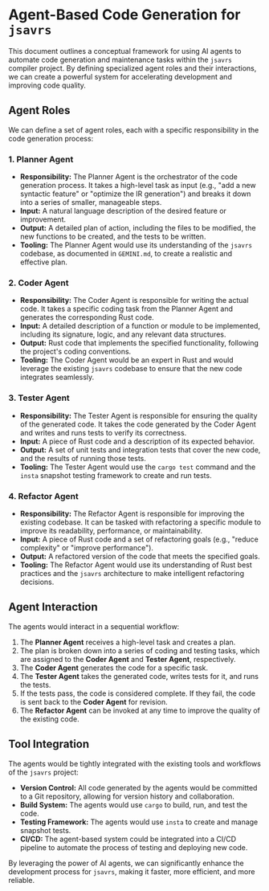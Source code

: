 # Agent-Based Code Generation for `jsavrs`

This document outlines a conceptual framework for using AI agents to automate code generation and maintenance tasks within the `jsavrs` compiler project. By defining specialized agent roles and their interactions, we can create a powerful system for accelerating development and improving code quality.

## Agent Roles

We can define a set of agent roles, each with a specific responsibility in the code generation process:

### 1. Planner Agent

*   **Responsibility:** The Planner Agent is the orchestrator of the code generation process. It takes a high-level task as input (e.g., "add a new syntactic feature" or "optimize the IR generation") and breaks it down into a series of smaller, manageable steps.
*   **Input:** A natural language description of the desired feature or improvement.
*   **Output:** A detailed plan of action, including the files to be modified, the new functions to be created, and the tests to be written.
*   **Tooling:** The Planner Agent would use its understanding of the `jsavrs` codebase, as documented in `GEMINI.md`, to create a realistic and effective plan.

### 2. Coder Agent

*   **Responsibility:** The Coder Agent is responsible for writing the actual code. It takes a specific coding task from the Planner Agent and generates the corresponding Rust code.
*   **Input:** A detailed description of a function or module to be implemented, including its signature, logic, and any relevant data structures.
*   **Output:** Rust code that implements the specified functionality, following the project's coding conventions.
*   **Tooling:** The Coder Agent would be an expert in Rust and would leverage the existing `jsavrs` codebase to ensure that the new code integrates seamlessly.

### 3. Tester Agent

*   **Responsibility:** The Tester Agent is responsible for ensuring the quality of the generated code. It takes the code generated by the Coder Agent and writes and runs tests to verify its correctness.
*   **Input:** A piece of Rust code and a description of its expected behavior.
*   **Output:** A set of unit tests and integration tests that cover the new code, and the results of running those tests.
*   **Tooling:** The Tester Agent would use the `cargo test` command and the `insta` snapshot testing framework to create and run tests.

### 4. Refactor Agent

*   **Responsibility:** The Refactor Agent is responsible for improving the existing codebase. It can be tasked with refactoring a specific module to improve its readability, performance, or maintainability.
*   **Input:** A piece of Rust code and a set of refactoring goals (e.g., "reduce complexity" or "improve performance").
*   **Output:** A refactored version of the code that meets the specified goals.
*   **Tooling:** The Refactor Agent would use its understanding of Rust best practices and the `jsavrs` architecture to make intelligent refactoring decisions.

## Agent Interaction

The agents would interact in a sequential workflow:

1.  The **Planner Agent** receives a high-level task and creates a plan.
2.  The plan is broken down into a series of coding and testing tasks, which are assigned to the **Coder Agent** and **Tester Agent**, respectively.
3.  The **Coder Agent** generates the code for a specific task.
4.  The **Tester Agent** takes the generated code, writes tests for it, and runs the tests.
5.  If the tests pass, the code is considered complete. If they fail, the code is sent back to the **Coder Agent** for revision.
6.  The **Refactor Agent** can be invoked at any time to improve the quality of the existing code.

## Tool Integration

The agents would be tightly integrated with the existing tools and workflows of the `jsavrs` project:

*   **Version Control:** All code generated by the agents would be committed to a Git repository, allowing for version history and collaboration.
*   **Build System:** The agents would use `cargo` to build, run, and test the code.
*   **Testing Framework:** The agents would use `insta` to create and manage snapshot tests.
*   **CI/CD:** The agent-based system could be integrated into a CI/CD pipeline to automate the process of testing and deploying new code.

By leveraging the power of AI agents, we can significantly enhance the development process for `jsavrs`, making it faster, more efficient, and more reliable.


